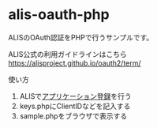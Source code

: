 # alis-oauth-php
ALISのOAuth認証をPHPで行うサンプルです。

ALIS公式の利用ガイドラインはこちら
https://alisproject.github.io/oauth2/term/

使い方
<ol>
  <li>ALISで<a href="https://alis.to/me/settings/applications">アプリケーション登録</a>を行う</li>
  <li>keys.phpにClientIDなどを記入する</li>
  <li>sample.phpをブラウザで表示する</li>
</ol>
